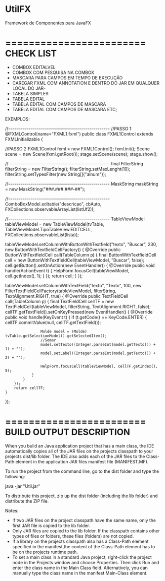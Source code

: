 # UtilFX
Framework de Componentes para JavaFX

========================
CHECK LIST
========================
- COMBOX EDITALVEL
- COMBOX COM PESQUISA NA COMBOX
- MASCARA PARA CAMPOS EM TEMPO DE EXECUÇÃO
- CAREGAR FXML COM ANNOTATION E DENTRO DO JAR EM QUALQUER LOCAL DO JAR- 
- TABELA SIMPLES
- TABELA EDITAL 
- TABELA EDITAL COM CAMPOS DE MASCARA
- TABELA EDITAL COM CAMPOS DE MASCARA
ETC;


EXEMPLOS:

//---------------------------------------------------
//PASSO 1
@FXMLControl(name="FXML1.fxml")
public class FXML1Control extends FXMLInitializable {

//PASSO 2
FXML1Control fxml = new FXML1Control();
fxml.init();
Scene scene = new Scene(fxml.getRoot());
stage.setScene(scene);
stage.show();

//---------------------------------------------------
final FilterString filterString = new FilterString();
filterString.setMaxLenght(10);
filterString.setTypesFilter(new String[]{"alnum"});

//---------------------------------------------------
MaskString maskString = new MaskString("###.###.###-##");

//---------------------------------------------------
ComboBoxModel.editable("descricao", cbAuto, FXCollections.observableArrayList(listUf2));

//---------------------------------------------------
TableViewModel tableViewModel = new TableViewModel(tvTable, TableViewModel.TipoTableView.EDITCELL, FXCollections.observableList(lista));

tableViewModel.setColumnWithButtonWithTextfield("texto", "Buscar", 230, new ButtonWithTextfieldCellFactory() {
    @Override
    public ButtonWithTextfieldCell call(TableColumn p) {
        final ButtonWithTextfieldCell cell = new ButtonWithTextfieldCell(tableViewModel, "Buscar", false);
        cell.getButton().setOnAction(new EventHandler<ActionEvent>() {
            @Override
            public void handle(ActionEvent t) {
                HelpForm.focusCell(tableViewModel, cell.getIndex(), 1);
            }
        });
        return cell;
    }
});

tableViewModel.setColumnWithTextField("texto", "Texto", 100, new FilterTextFieldCellFactory(tableViewModel, filterString, TextAlignment.RIGHT, true) {
    @Override
    public TextFieldCell call(TableColumn p) {
        final TextFieldCell cellTF = new TextFieldCell(tableViewModel, filterString, TextAlignment.RIGHT, false);
        cellTF.getTextField().setOnKeyPressed(new EventHandler<KeyEvent>() {
            @Override
            public void handle(KeyEvent t) {
                if (t.getCode() == KeyCode.ENTER) {
                    cellTF.commitValue(null, cellTF.getTextField());
                    
                    Molde model = (Molde) tvTable.getSelectionModel().getSelectedItem();
                    //Somar
                    model.setTexto((Integer.parseInt(model.getTexto()) + 1) + "");
                    model.setLabel((Integer.parseInt(model.getTexto()) + 2) + "");
                    
                    HelpForm.focusCell(tableViewModel, cellTF.getIndex(), 5);
                }
            }
        });
        return cellTF;
    }
});


========================
BUILD OUTPUT DESCRIPTION
========================

When you build an Java application project that has a main class, the IDE
automatically copies all of the JAR
files on the projects classpath to your projects dist/lib folder. The IDE
also adds each of the JAR files to the Class-Path element in the application
JAR files manifest file (MANIFEST.MF).

To run the project from the command line, go to the dist folder and
type the following:

java -jar "Util.jar" 

To distribute this project, zip up the dist folder (including the lib folder)
and distribute the ZIP file.

Notes:

* If two JAR files on the project classpath have the same name, only the first
JAR file is copied to the lib folder.
* Only JAR files are copied to the lib folder.
If the classpath contains other types of files or folders, these files (folders)
are not copied.
* If a library on the projects classpath also has a Class-Path element
specified in the manifest,the content of the Class-Path element has to be on
the projects runtime path.
* To set a main class in a standard Java project, right-click the project node
in the Projects window and choose Properties. Then click Run and enter the
class name in the Main Class field. Alternatively, you can manually type the
class name in the manifest Main-Class element.
